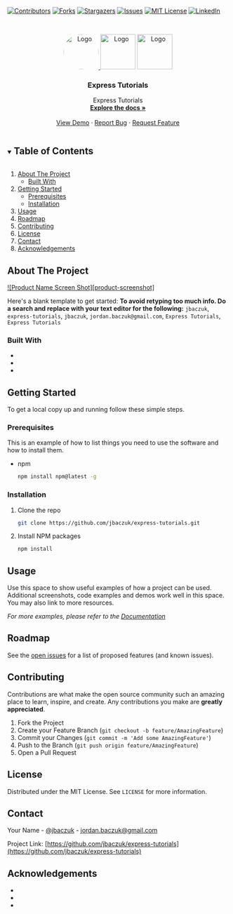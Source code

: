 <!--
*** Thanks for checking out the Best-README-Template. If you have a suggestion
*** that would make this better, please fork the repo and create a pull request
*** or simply open an issue with the tag "enhancement".
*** Thanks again! Now go create something AMAZING! :D
***
***
***
*** To avoid retyping too much info. Do a search and replace for the following:
*** jbaczuk, express-tutorials, jbaczuk, jordan.baczuk@gmail.com, Express Tutorials, Express Tutorials
-->



<!-- PROJECT SHIELDS -->
<!--
*** I'm using markdown "reference style" links for readability.
*** Reference links are enclosed in brackets [ ] instead of parentheses ( ).
*** See the bottom of this document for the declaration of the reference variables
*** for contributors-url, forks-url, etc. This is an optional, concise syntax you may use.
*** https://www.markdownguide.org/basic-syntax/#reference-style-links
-->
[![Contributors][contributors-shield]][contributors-url]
[![Forks][forks-shield]][forks-url]
[![Stargazers][stars-shield]][stars-url]
[![Issues][issues-shield]][issues-url]
[![MIT License][license-shield]][license-url]
[![LinkedIn][linkedin-shield]][linkedin-url]



<!-- PROJECT LOGO -->
<br />
<p align="center">
  <a href="https://linkedin.com/in/jbaczuk">
    <img src="https://media-exp1.licdn.com/dms/image/C4E03AQEEtnBj8Wl3zA/profile-displayphoto-shrink_800_800/0/1634488369615?e=1642636800&v=beta&t=nT705_8ymV-cjVkqJTLSN6fVIHvz-hgQtNoa2Jh89Wk" alt="Logo"  height="80" style="border-radius: 40px;">
  </a>
  
  <img src="https://upload.wikimedia.org/wikipedia/commons/thumb/9/9e/Plus_symbol.svg/640px-Plus_symbol.svg.png" alt="Logo"  height="80">

  <a href="https://expressjs.com/">
    <img src="https://upload.wikimedia.org/wikipedia/commons/6/64/Expressjs.png" alt="Logo"  height="80">
  </a>

  <h3 align="center">Express Tutorials</h3>

  <p align="center">
    Express Tutorials
    <br />
    <a href="https://github.com/jbaczuk/express-tutorials"><strong>Explore the docs »</strong></a>
    <br />
    <br />
    <a href="https://github.com/jbaczuk/express-tutorials">View Demo</a>
    ·
    <a href="https://github.com/jbaczuk/express-tutorials/issues">Report Bug</a>
    ·
    <a href="https://github.com/jbaczuk/express-tutorials/issues">Request Feature</a>
  </p>
</p>



<!-- TABLE OF CONTENTS -->
<details open="open">
  <summary><h2 style="display: inline-block">Table of Contents</h2></summary>
  <ol>
    <li>
      <a href="#about-the-project">About The Project</a>
      <ul>
        <li><a href="#built-with">Built With</a></li>
      </ul>
    </li>
    <li>
      <a href="#getting-started">Getting Started</a>
      <ul>
        <li><a href="#prerequisites">Prerequisites</a></li>
        <li><a href="#installation">Installation</a></li>
      </ul>
    </li>
    <li><a href="#usage">Usage</a></li>
    <li><a href="#roadmap">Roadmap</a></li>
    <li><a href="#contributing">Contributing</a></li>
    <li><a href="#license">License</a></li>
    <li><a href="#contact">Contact</a></li>
    <li><a href="#acknowledgements">Acknowledgements</a></li>
  </ol>
</details>



<!-- ABOUT THE PROJECT -->
## About The Project

[![Product Name Screen Shot][product-screenshot]](https://example.com)

Here's a blank template to get started:
**To avoid retyping too much info. Do a search and replace with your text editor for the following:**
`jbaczuk`, `express-tutorials`, `jbaczuk`, `jordan.baczuk@gmail.com`, `Express Tutorials`, `Express Tutorials`


### Built With

* []()
* []()
* []()



<!-- GETTING STARTED -->
## Getting Started

To get a local copy up and running follow these simple steps.

### Prerequisites

This is an example of how to list things you need to use the software and how to install them.
* npm
  ```sh
  npm install npm@latest -g
  ```

### Installation

1. Clone the repo
   ```sh
   git clone https://github.com/jbaczuk/express-tutorials.git
   ```
2. Install NPM packages
   ```sh
   npm install
   ```



<!-- USAGE EXAMPLES -->
## Usage

Use this space to show useful examples of how a project can be used. Additional screenshots, code examples and demos work well in this space. You may also link to more resources.

_For more examples, please refer to the [Documentation](https://example.com)_



<!-- ROADMAP -->
## Roadmap

See the [open issues](https://github.com/jbaczuk/express-tutorials/issues) for a list of proposed features (and known issues).



<!-- CONTRIBUTING -->
## Contributing

Contributions are what make the open source community such an amazing place to learn, inspire, and create. Any contributions you make are **greatly appreciated**.

1. Fork the Project
2. Create your Feature Branch (`git checkout -b feature/AmazingFeature`)
3. Commit your Changes (`git commit -m 'Add some AmazingFeature'`)
4. Push to the Branch (`git push origin feature/AmazingFeature`)
5. Open a Pull Request



<!-- LICENSE -->
## License

Distributed under the MIT License. See `LICENSE` for more information.



<!-- CONTACT -->
## Contact

Your Name - [@jbaczuk](https://twitter.com/jbaczuk) - jordan.baczuk@gmail.com

Project Link: [https://github.com/jbaczuk/express-tutorials](https://github.com/jbaczuk/express-tutorials)



<!-- ACKNOWLEDGEMENTS -->
## Acknowledgements

* []()
* []()
* []()





<!-- MARKDOWN LINKS & IMAGES -->
<!-- https://www.markdownguide.org/basic-syntax/#reference-style-links -->
[contributors-shield]: https://img.shields.io/github/contributors/jbaczuk/express-tutorials.svg?style=for-the-badge
[contributors-url]: https://github.com/jbaczuk/express-tutorials/graphs/contributors
[forks-shield]: https://img.shields.io/github/forks/jbaczuk/express-tutorials.svg?style=for-the-badge
[forks-url]: https://github.com/jbaczuk/express-tutorials/network/members
[stars-shield]: https://img.shields.io/github/stars/jbaczuk/express-tutorials.svg?style=for-the-badge
[stars-url]: https://github.com/jbaczuk/express-tutorials/stargazers
[issues-shield]: https://img.shields.io/github/issues/jbaczuk/express-tutorials.svg?style=for-the-badge
[issues-url]: https://github.com/jbaczuk/express-tutorials/issues
[license-shield]: https://img.shields.io/github/license/jbaczuk/express-tutorials.svg?style=for-the-badge
[license-url]: https://github.com/jbaczuk/express-tutorials/blob/master/LICENSE.txt
[linkedin-shield]: https://img.shields.io/badge/-LinkedIn-black.svg?style=for-the-badge&logo=linkedin&colorB=555
[linkedin-url]: https://linkedin.com/in/jbaczuk